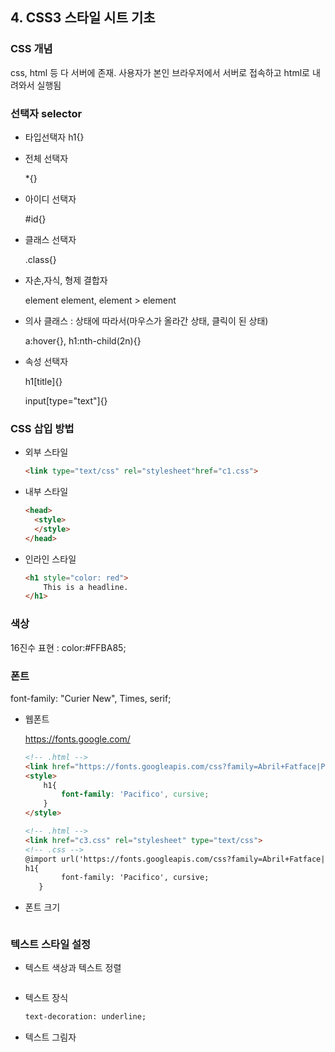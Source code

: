 ## 4. CSS3 스타일 시트 기초

### CSS 개념

css, html 등 다 서버에 존재. 사용자가 본인 브라우저에서 서버로 접속하고 html로 내려와서 실행됨

### 선택자 selector

- 타입선택자 
  h1{}
  
- 전체 선택자

  *{}

- 아이디 선택자

  #id{}

- 클래스 선택자

  .class{}

- 자손,자식, 형제 결합자

  element element, element > element

- 의사 클래스 : 상태에 따라서(마우스가 올라간 상태, 클릭이 된 상태)

  a:hover{}, h1:nth-child(2n){}

- 속성 선택자

  h1[title]{}

  input[type="text"]{}

### CSS 삽입 방법

- 외부 스타일

  ```html
  <link type="text/css" rel="stylesheet"href="c1.css">
  ```

- 내부 스타일

  ```html
  <head>
    <style>
    </style>
  </head>
  ```

- 인라인 스타일 

  ```html
  <h1 style="color: red">
      This is a headline.
  </h1>
  ```

### 색상

16진수 표현 : color:#FFBA85;

### 폰트

font-family: "Curier New", Times, serif;

- 웹폰트

  <https://fonts.google.com/>

  ```html
  <!-- .html -->
  <link href="https://fonts.googleapis.com/css?family=Abril+Fatface|Pacifico&display=swap" rel="stylesheet">
  <style>
      h1{
          font-family: 'Pacifico', cursive;
      }
  </style>
  ```

  ```html
  <!-- .html -->
  <link href="c3.css" rel="stylesheet" type="text/css">
  <!-- .css -->
  @import url('https://fonts.googleapis.com/css?family=Abril+Fatface|Pacifico&display=swap');
  h1{
          font-family: 'Pacifico', cursive;
     }
  ```

- 폰트 크기

  ```html
  
  ```

### 텍스트 스타일 설정

- 텍스트 색상과 텍스트 정렬

  ```html
  
  ```

- 텍스트 장식

  ```html
  text-decoration: underline;
  ```

- 텍스트 그림자

  ```html
  
  ```

  

